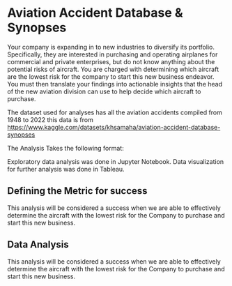 # Aviation Accident Database & Synopses

Your company is expanding in to new industries to diversify its portfolio. Specifically, they are interested in purchasing and operating airplanes for commercial and private enterprises, but do not know anything about the potential risks of aircraft. You are charged with determining which aircraft are the lowest risk for the company to start this new business endeavor. You must then translate your findings into actionable insights that the head of the new aviation division can use to help decide which aircraft to purchase.

The dataset used for analyses has all the aviation accidents compiled from 1948 to 2022 this data is  from https://www.kaggle.com/datasets/khsamaha/aviation-accident-database-synopses

The Analysis Takes the following format:

Exploratory data analysis was done in Jupyter Notebook.
Data visualization for further analysis was done in Tableau.

## Defining the Metric for success

This analysis will be considered a success when we are able to effectively determine the aircraft with the lowest risk for the Company to purchase and start this new business.

## Data Analysis

This analysis will be considered a success when we are able to effectively determine the aircraft with the lowest risk for the Company to purchase and start this new business.
